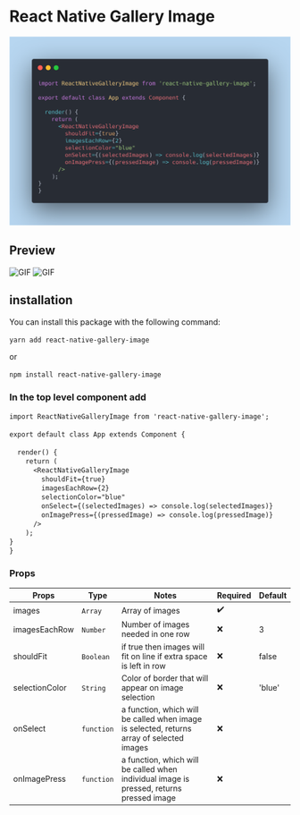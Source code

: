 # React Native Gallery Image
![PNG](previews/basic-example.png)

## Preview

![GIF](previews/libraryrotating.gif)
![GIF](previews/libraryselecting.gif)

## installation

You can install this package with the following command:

`yarn add react-native-gallery-image`

or

`npm install react-native-gallery-image`


### In the top level component add

```
import ReactNativeGalleryImage from 'react-native-gallery-image';

export default class App extends Component {

  render() {
    return (
      <ReactNativeGalleryImage
        shouldFit={true}
        imagesEachRow={2}
        selectionColor="blue"
        onSelect={(selectedImages) => console.log(selectedImages)}
        onImagePress={(pressedImage) => console.log(pressedImage)}
      />
    );
}
}
```

### Props

| Props          | Type        | Notes                                                                                      | Required | Default  |
| --------       | ----------- | ------------------------------------------------------------------------------------------ | -------- | -------- |
| images         | `Array`     | Array of images                                                                            | ✔️       |          |
| imagesEachRow  | `Number`    | Number of images needed in one row                                                         | ❌       |     3    |
| shouldFit      | `Boolean`   | if true then images will fit on line if extra space is left in row                         | ❌       |  false   |
| selectionColor | `String`    | Color of border that will appear on image selection                                        | ❌       | 'blue'   |
| onSelect       | `function`  | a function, which will be called when image is selected, returns array of selected images  | ❌       |          |
| onImagePress   | `function`  | a function, which will be called when individual image is pressed, returns pressed image   | ❌       |          |